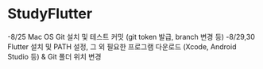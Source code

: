# StudyFlutter

-8/25 Mac OS Git 설치 및 테스트 커밋 (git token 발급, branch 변경 등)
-8/29,30 Flutter 설치 및 PATH 설정, 그 외 필요한 프로그램 다운로드 (Xcode, Android Studio 등) 
         & Git 폴더 위치 변경
